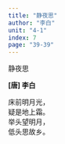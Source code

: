 ```yaml
---
title: "静夜思"
author: "李白"
unit: "4-1"
index: 7
page: "39-39"
---
```


静夜思

**[唐] 李白**

床前明月光，  
疑是地上霜。  
举头望明月，  
低头思故乡。  
